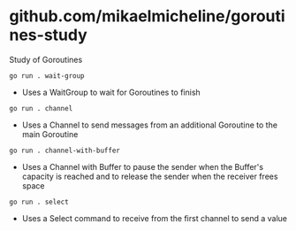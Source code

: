 # github.com/mikaelmicheline/goroutines-study
Study of Goroutines

`go run . wait-group`
- Uses a WaitGroup to wait for Goroutines to finish

`go run . channel`
- Uses a Channel to send messages from an additional Goroutine to the main Goroutine

`go run . channel-with-buffer`
- Uses a Channel with Buffer to pause the sender when the Buffer's capacity is reached and to release the sender when the receiver frees space

`go run . select`
- Uses a Select command to receive from the first channel to send a value
